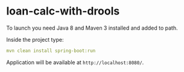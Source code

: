 # loan-calc-with-drools

To launch you need Java 8 and Maven 3 installed and added to path.

Inside the project type:
```yaml
mvn clean install spring-boot:run
```
Application will be available at `http://localhost:8080/`.
